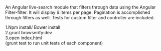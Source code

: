 An Angular live-search module that filters through data using the Angular Filter-filter. It will display 6 items per page. Pagination is accomplished through filters as well. Tests for custom filter and controller are included. 

1.Npm install/ Bower install <br>
2.grunt browserify:dev <br>
3.open index.html <br>
(grunt test to run unit tests of each component)